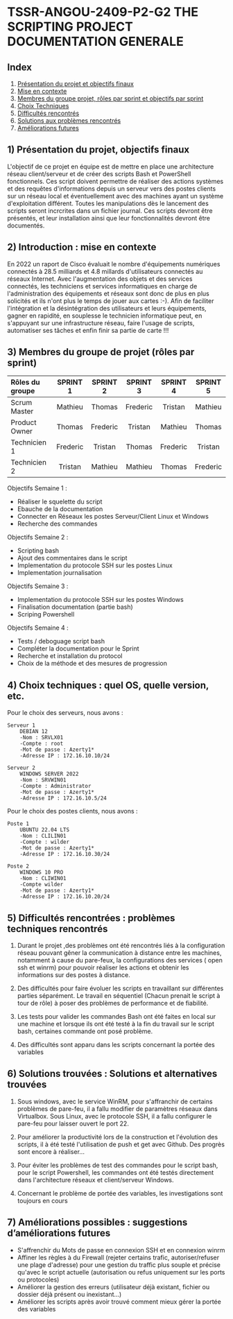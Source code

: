 # TSSR-ANGOU-2409-P2-G2 THE SCRIPTING PROJECT DOCUMENTATION GENERALE

## Index

1) [Présentation du projet et objectifs finaux](https://github.com/WildCodeSchool/TSSR-ANGOU-2409-P2-G2/tree/main?tab=readme-ov-file#1-pr%C3%A9sentation-du-projet-objectifs-finaux)
2) [Mise en contexte](https://github.com/WildCodeSchool/TSSR-ANGOU-2409-P2-G2/tree/main?tab=readme-ov-file#2-introduction--mise-en-contexte)
3) [Membres du groupe projet, rôles par sprint et objectifs par sprint](https://github.com/WildCodeSchool/TSSR-ANGOU-2409-P2-G2/tree/main?tab=readme-ov-file#3-membres-du-groupe-de-projet-r%C3%B4les-par-sprint)
4) [Choix Techniques](https://github.com/WildCodeSchool/TSSR-ANGOU-2409-P2-G2/tree/main?tab=readme-ov-file#4-choix-techniques--quel-os-quelle-version-etc)
5) [Difficultés rencontrés](https://github.com/WildCodeSchool/TSSR-ANGOU-2409-P2-G2/tree/main?tab=readme-ov-file#5-difficult%C3%A9s-rencontr%C3%A9es--probl%C3%A8mes-techniques-rencontr%C3%A9s)
6) [Solutions aux problèmes rencontrés](https://github.com/WildCodeSchool/TSSR-ANGOU-2409-P2-G2/tree/main?tab=readme-ov-file#6-solutions-trouv%C3%A9es--solutions-et-alternatives-trouv%C3%A9es)
7) [Améliorations futures](https://github.com/WildCodeSchool/TSSR-ANGOU-2409-P2-G2/tree/main?tab=readme-ov-file#7-am%C3%A9liorations-possibles--suggestions-dam%C3%A9liorations-futures)



## 1) Présentation du projet, objectifs finaux

L'objectif de ce projet en équipe est de mettre en place une architecture réseau client/serveur et de créer des scripts Bash et PowerShell fonctionnels. Ces script doivent permettre de réaliser des actions systèmes et des requêtes d'informations depuis un serveur vers des postes clients sur un réseau local et éventuellement avec des machines ayant un système d'exploitation différent.
Toutes les manipulations dès le lancement des scripts seront incrcrites dans un fichier journal.
Ces scripts devront être présentés, et leur installation ainsi que leur fonctionnalités devront être documentés.



## 2) Introduction : mise en contexte

En 2022 un raport de Cisco évaluait le nombre d'équipements numériques connectés à 28.5 milliards et 4.8 millards d'utilisateurs connectés au réseaux Internet.
Avec l'augmentation des objets et des services connectés, les techniciens et services informatiques en charge de l'administration des équipements et réseaux sont donc de plus en plus solicités et ils n'ont plus le temps de jouer aux cartes :-). 
Afin de faciliter l'intégration et la désintégration des utilisateurs et leurs équipements, gagner en rapidité, en souplesse le technicien informatique peut, en s'appuyant sur une infrastructure réseau, faire l'usage de scripts, automatiser ses tâches et enfin finir sa partie de carte !!!


## 3) Membres du groupe de projet (rôles par sprint)

| Rôles du groupe | SPRINT 1 | SPRINT 2 | SPRINT 3 | SPRINT 4 | SPRINT 5 | 
|:--------| :------: | :-----------: | :-----------: | :--------: | :--------: |
| Scrum Master  | Mathieu  | Thomas | Frederic | Tristan | Mathieu | Tristan |
| Product Owner |  Thomas | Frederic |  Tristan | Mathieu | Thomas | Frederic |
| Technicien 1  |  Frederic |  Tristan | Thomas | Frederic | Tristan | Mathieu |
| Technicien 2 |  Tristan | Mathieu | Mathieu | Thomas | Frederic |   | Thomas |


Objectifs Semaine 1 : 

 - Réaliser le squelette du script
 - Ebauche de la documentation
 - Connecter en Réseaux les postes Serveur/Client Linux et Windows
 - Recherche des commandes

Objectifs Semaine 2 :

 - Scripting bash
 - Ajout des commentaires dans le script
 - Implementation du protocole SSH sur les postes Linux
 - Implementation journalisation

Objectifs Semaine 3 :

- Implementation du protocole SSH sur les postes Windows
- Finalisation documentation (partie bash)
- Scriping Powershell

Objectifs Semaine 4 :

- Tests / deboguage script bash
- Compléter la  documentation pour le Sprint
- Recherche et installation du protocol
- Choix de la méthode et des mesures de progression


## 4) Choix techniques : quel OS, quelle version, etc.

Pour le choix des serveurs, nous avons :

    Serveur 1
        DEBIAN 12
        -Nom : SRVLX01
        -Compte : root
        -Mot de passe : Azerty1*
        -Adresse IP : 172.16.10.10/24

    Serveur 2
        WINDOWS SERVER 2022
        -Nom : SRVWIN01
        -Compte : Administrator
        -Mot de passe : Azerty1*
        -Adresse IP : 172.16.10.5/24

Pour le choix des postes clients, nous avons :

    Poste 1
        UBUNTU 22.04 LTS
        -Nom : CLILIN01
        -Compte : wilder
        -Mot de passe : Azerty1*
        -Adresse IP : 172.16.10.30/24

    Poste 2
        WINDOWS 10 PRO
        -Nom : CLIWIN01
        -Compte wilder
        -Mot de passe : Azerty1*
        -Adresse IP : 172.16.10.20/24



## 5) Difficultés rencontrées : problèmes techniques rencontrés

1) Durant le projet ,des problèmes ont été rencontrés liés à la configuration réseau pouvant gêner la communication à distance entre les machines, notamment à cause du pare-feux, la configurations des services ( open ssh et winrm) pour pouvoir réaliser les actions et obtenir les informations sur des postes à distance.

2) Des difficultés pour faire évoluer les scripts en travaillant sur différentes parties séparément. Le travail en séquentiel (Chacun prenait le script à tour de rôle) à poser des problèmes de performance et de fiabilité.

3) Les tests pour valider les commandes Bash ont été faites en local sur une machine et lorsque ils ont été testé à la fin du travail sur le script bash, certaines commande ont posé problème.

4) Des difficultés sont apparu dans les scripts concernant la portée des variables

## 6) Solutions trouvées : Solutions et alternatives trouvées


1) Sous windows, avec le service WinRM, pour s'affranchir de certains problèmes de pare-feu, il a fallu modifier de paramètres réseaux dans Virtualbox. Sous Linux, avec le protocole SSH, il a fallu configurer le pare-feu pour laisser ouvert le port 22.

2) Pour améliorer la productivité lors de la construction et l'évolution des scripts, il à été testé l'utilisation de push et get avec Github. Des progrès sont encore à réaliser...

3) Pour éviter les problèmes de test des commandes pour le script bash, pour le script Powershell, les commandes ont été testés directement dans l'architecture réseaux et client/serveur Windows.

4) Concernant le problème de portée des variables, les investigations sont toujours en cours



## 7) Améliorations possibles : suggestions d’améliorations futures

- S'affrenchir du Mots de passe en connexion SSH et en connexion winrm
- Affiner les règles à du Firewall (rejeter certains trafic, autoriser/refuser une plage d'adresse) pour une gestion du traffic plus souple et précise qu'avec le script actuelle (autorisation ou refus uniquement sur les ports ou protocoles)
- Améliorer la gestion des erreurs (utilisateur déjà existant, fichier ou dossier déjà présent ou inexistant...)
- Améliorer les scripts après avoir trouvé comment mieux gérer la portée des variables 
